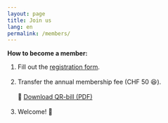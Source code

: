 ```yaml
---
layout: page
title: Join us
lang: en
permalink: /members/
---
```


**How to become a member:**

1. Fill out the <a href="https://forms.gle/2YvZBTwMdkRZJ84v7" target="_blank">registration form</a>.
<br><br>
2. Transfer the annual membership fee (CHF 50 😆).
<br><br>
   🔗 <a href="/assets/membership_fee_2026.pdf" target="_blank">Download QR-bill (PDF)</a>
<br><br>
3. Welcome! 🎉
